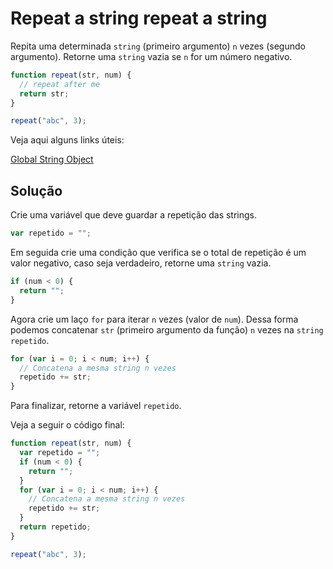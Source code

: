 # Repeat a string repeat a string

Repita uma determinada `string` (primeiro argumento) `n` vezes (segundo argumento). Retorne uma `string` vazia se `n` for um número negativo.

```js
function repeat(str, num) {
  // repeat after me
  return str;
}

repeat("abc", 3);
```

<!-- more -->

Veja aqui alguns links úteis:

[Global String Object](https://developer.mozilla.org/en-US/docs/Web/JavaScript/Reference/Global_Objects/String)

## Solução

Crie uma variável que deve guardar a repetição das strings.

```js
var repetido = "";
```

Em seguida crie uma condição que verifica se o total de repetição é um valor negativo, caso seja verdadeiro, retorne uma `string` vazia.

```js
if (num < 0) {
  return "";
}
```

Agora crie um laço `for` para iterar `n` vezes (valor de `num`). Dessa forma podemos concatenar `str` (primeiro argumento da função) `n` vezes na `string` `repetido`.

```js
for (var i = 0; i < num; i++) {
  // Concatena a mesma string n vezes
  repetido += str;
}
```

Para finalizar, retorne a variável `repetido`.

Veja a seguir o código final:

```js
function repeat(str, num) {
  var repetido = "";
  if (num < 0) {
    return "";
  }
  for (var i = 0; i < num; i++) {
    // Concatena a mesma string n vezes
    repetido += str;
  }
  return repetido;
}

repeat("abc", 3);
```
